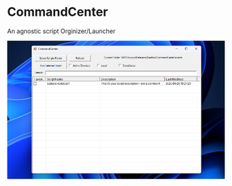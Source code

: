 # CommandCenter
An agnostic script Orginizer/Launcher

<img src='example.png' alt='script' align='center'/>
